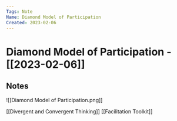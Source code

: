 ```yaml
---
Tags: Note
Name: Diamond Model of Participation
Created: 2023-02-06
---
```

# Diamond Model of Participation - [[2023-02-06]]
## Notes
![[Diamond Model of Participation.png]]

[[Divergent and Convergent Thinking]]
[[Facilitation Toolkit]]